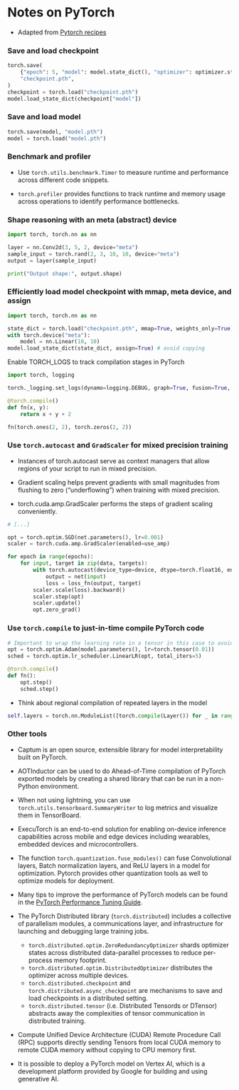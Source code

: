 # Notes on PyTorch

- Adapted from [Pytorch recipes](https://pytorch.org/tutorials/recipes/recipes_index.html)

### Save and load checkpoint

```python
torch.save(
    {"epoch": 5, "model": model.state_dict(), "optimizer": optimizer.state_dict()},
    "checkpoint.pth",
)
checkpoint = torch.load("checkpoint.pth")
model.load_state_dict(checkpoint["model"])
```

### Save and load model

```python
torch.save(model, "model.pth")
model = torch.load("model.pth")
```

### Benchmark and profiler

- Use `torch.utils.benchmark.Timer` to measure runtime and performance across different code snippets.

- `torch.profiler` provides functions to track runtime and memory usage across operations to identify performance bottlenecks.

### Shape reasoning with an meta (abstract) device

```python
import torch, torch.nn as nn

layer = nn.Conv2d(3, 5, 2, device="meta")
sample_input = torch.rand(2, 3, 10, 10, device="meta")
output = layer(sample_input)

print("Output shape:", output.shape)
```

### Efficiently load model checkpoint with mmap, meta device, and assign

```python
import torch, torch.nn as nn

state_dict = torch.load("checkpoint.pth", mmap=True, weights_only=True)
with torch.device("meta"):
    model = nn.Linear(10, 10)
model.load_state_dict(state_dict, assign=True) # avoid copying
```

Enable TORCH_LOGS to track compilation stages in PyTorch

```python
import torch, logging

torch._logging.set_logs(dynamo=logging.DEBUG, graph=True, fusion=True, output_code=True)

@torch.compile()
def fn(x, y):
    return x + y + 2

fn(torch.ones(2, 2), torch.zeros(2, 2))
```

### Use `torch.autocast` and `GradScaler` for mixed precision training

- Instances of torch.autocast serve as context managers that allow regions of your script to run in mixed precision.

- Gradient scaling helps prevent gradients with small magnitudes from flushing to zero (“underflowing”) when training with mixed precision.

- torch.cuda.amp.GradScaler performs the steps of gradient scaling conveniently.

```python
# [...]

opt = torch.optim.SGD(net.parameters(), lr=0.001)
scaler = torch.cuda.amp.GradScaler(enabled=use_amp)

for epoch in range(epochs):
    for input, target in zip(data, targets):
        with torch.autocast(device_type=device, dtype=torch.float16, enabled=use_amp):
            output = net(input)
            loss = loss_fn(output, target)
        scaler.scale(loss).backward()
        scaler.step(opt)
        scaler.update()
        opt.zero_grad()
```

### Use `torch.compile` to just-in-time compile PyTorch code

```python
# Important to wrap the learning rate in a tensor in this case to avoid multiple compilations
opt = torch.optim.Adam(model.parameters(), lr=torch.tensor(0.01))
sched = torch.optim.lr_scheduler.LinearLR(opt, total_iters=5)

@torch.compile()
def fn():
    opt.step()
    sched.step()
```

- Think about regional compilation of repeated layers in the model

```python
self.layers = torch.nn.ModuleList([torch.compile(Layer()) for _ in range(64)])
```

### Other tools

- Captum is an open source, extensible library for model interpretability built on PyTorch.

- AOTInductor can be used to do Ahead-of-Time compilation of PyTorch exported models by creating a shared library that can be run in a non-Python environment.

- When not using lightning, you can use `torch.utils.tensorboard.SummaryWriter` to log metrics and visualize them in TensorBoard.

- ExecuTorch is an end-to-end solution for enabling on-device inference capabilities across mobile and edge devices including wearables, embedded devices and microcontrollers.

- The function `torch.quantization.fuse_modules()` can fuse Convolutional layers, Batch normalization layers, and ReLU layers in a model for optimization. Pytorch provides other quantization tools as well to optimize models for deployment.

- Many tips to improve the performance of PyTorch models can be found in the [PyTorch Performance Tuning Guide](https://pytorch.org/tutorials/recipes/recipes/tuning_guide.html).

- The PyTorch Distributed library (`torch.distributed`) includes a collective of parallelism modules, a communications layer, and infrastructure for launching and debugging large training jobs.

  - `torch.distributed.optim.ZeroRedundancyOptimizer` shards optimizer states across distributed data-parallel processes to reduce per-process memory footprint.
  - `torch.distributed.optim.DistributedOptimizer` distributes the optimizer across multiple devices.
  - `torch.distributed.checkpoint` and `torch.distributed.async_checkpoint` are mechanisms to save and load checkpoints in a distributed setting.
  - `torch.distributed.tensor` (i.e. Distributed Tensords or DTensor) abstracts away the complexities of tensor communication in distributed training.

- Compute Unified Device Architecture (CUDA) Remote Procedure Call (RPC) supports directly sending Tensors from local CUDA memory to remote CUDA memory without copying to CPU memory first.

- It is possible to deploy a PyTorch model on Vertex AI, which is a development platform provided by Google for building and using generative AI.
